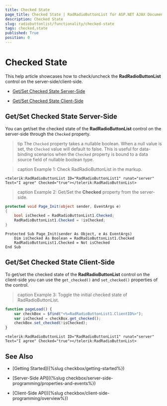 ```yaml
---
title: Checked State
page_title: Checked State | RadRadioButtonList for ASP.NET AJAX Documentation
description: Checked State
slug: radiobuttonlist/functionality/checked-state
tags: checked,state
published: True
position: 0
---
```


# Checked State

This help article showcases how to check/uncheck the **RadRadioButtonList** control on the server-side/client-side.

* [Get/Set Checked State Server-Side](#getset-checked-state-server-side)

* [Get/Set Checked State Client-Side](#getset-checked-state-client-side)

## Get/Set Checked State Server-Side

You can get/set the checked state of the **RadRadioButtonList** control on the server-side through the `Checked` property. 

>tip The `Checked` property takes a nullable boolean. When a null value is set, the `Checked` value will default to false. This is useful for data-binding scenarios when the `Checked` property is bound to a data source field of nullable boolean type.

>caption Example 1: Check RadRadioButtonList in the markup. 

````ASP.NET
<telerik:RadRadioButtonList ID="RadRadioButtonList1" runat="server" Text="I agree" Checked="true"></telerik:RadRadioButtonList>
```` 

>caption Example 2: Get/Set the **Checked** property from the server-side.

````C#
protected void Page_Init(object sender, EventArgs e)
{
	bool isChecked = RadRadioButtonList1.Checked;
	RadRadioButtonList1.Checked = !isChecked;
}
````
````VB
Protected Sub Page_Init(sender As Object, e As EventArgs)
	Dim isChecked As Boolean = RadRadioButtonList1.Checked
	RadRadioButtonList1.Checked = Not isChecked
End Sub

````

## Get/Set Checked State Client-Side

To get/set the checked state of the **RadRadioButtonList** control on the client-side you can use the `get_checked()` and `set_checked()` properties of the control.

>caption Example 3: Toggle the initial checked state of RadRadioButtonList. 

````JavaScript
function pageLoad() {
	var checkBox = $find("<%=RadRadioButtonList1.ClientID%>");
	var isChecked = checkBox.get_checked();
	checkBox.set_checked(!isChecked);
}
````

````ASP.NET
<telerik:RadRadioButtonList ID="RadRadioButtonList1" runat="server" Text="I agree" Checked="true"></telerik:RadRadioButtonList>
```` 


## See Also
 
 * [Getting Started]({%slug checkbox/getting-started%})

 * [Server-Side API]({%slug checkbox/server-side-programming/properties-and-events%})
 
 * [Client-Side API]({%slug checkbox/client-side-programming/overview%})
